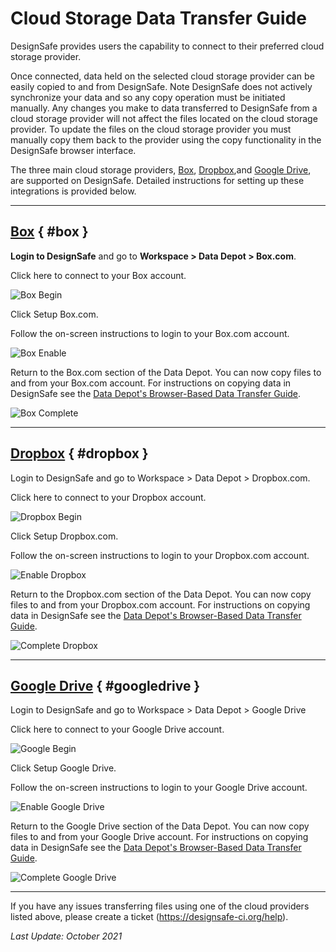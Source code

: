 # Cloud Storage Data Transfer Guide

DesignSafe provides users the capability to connect to their preferred cloud storage provider.

Once connected, data held on the selected cloud storage provider can be easily copied to and from DesignSafe. Note DesignSafe does not actively synchronize your data and so any copy operation must be initiated manually. Any changes you make to data transferred to DesignSafe from a cloud storage provider will not affect the files located on the cloud storage provider. To update the files on the cloud storage provider you must manually copy them back to the provider using the copy functionality in the DesignSafe browser interface.

The three main cloud storage providers, <a href="#box">Box</a>, <a href="#dropbox">Dropbox</a>,and <a href="#google-drive">Google Drive</a>, are supported on DesignSafe. Detailed instructions for setting up these integrations is provided below.

---
## [Box](#box) { #box }

**Login to DesignSafe** and go to **Workspace &gt; Data Depot &gt; Box.com**.

Click here to connect to your Box account.

 

<img alt="Box Begin" src="../imgs/cloudstorage-1.png">

Click Setup Box.com.

Follow the on-screen instructions to login to your Box.com account.

<img alt="Box Enable" src="../imgs/cloudstorage-1.png">

Return to the Box.com section of the Data Depot. You can now copy files to and from your Box.com account. For instructions on copying data in DesignSafe see the <a href="../datadepotbrowser">Data Depot's Browser-Based Data Transfer Guide</a>.

<img alt="Box Complete" src="../imgs/cloudstorage-1.png">

 

---
## [Dropbox](#dropbox) { #dropbox }

Login to DesignSafe and go to Workspace &gt; Data Depot &gt; Dropbox.com.

Click here to connect to your Dropbox account.

<img alt="Dropbox Begin" src="../imgs/cloudstorage-1.png">

Click Setup Dropbox.com.

Follow the on-screen instructions to login to your Dropbox.com account.

<img alt="Enable Dropbox" src="../imgs/cloudstorage-1.png">

Return to the Dropbox.com section of the Data Depot. You can now copy files to and from your Dropbox.com account. For instructions on copying data in DesignSafe see the <a href="../datadepotbrowser">Data Depot's Browser-Based Data Transfer Guide</a>.

<img alt="Complete Dropbox" src="../imgs/cloudstorage-1.png">

---
## [Google Drive](#googledrive) { #googledrive }

Login to DesignSafe and go to Workspace &gt; Data Depot &gt; Google Drive

Click here to connect to your Google Drive account.

<img alt="Google Begin" src="../imgs/cloudstorage-1.png">

Click Setup Google Drive.

Follow the on-screen instructions to login to your Google Drive account.

<img alt="Enable Google Drive" src="../imgs/cloudstorage-1.png">

Return to the Google Drive section of the Data Depot. You can now copy files to and from your Google Drive account. For instructions on copying data in DesignSafe see the <a href="../datadepotbrowser">Data Depot's Browser-Based Data Transfer Guide</a>.

<img alt="Complete Google Drive" src="../imgs/cloudstorage-1.png">

---
If you have any issues transferring files using one of the cloud providers listed above, please create a ticket (<a href="https://designsafe-ci.org/help">https://designsafe-ci.org/help</a>).

*Last Update: October 2021*


